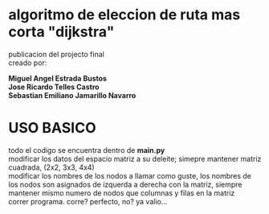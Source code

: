 #  algoritmo de eleccion de ruta mas corta "dijkstra"
publicacion del projecto final<br>
creado por:

**Miguel Angel Estrada Bustos** <br>
**Jose Ricardo Telles Castro**<br>
**Sebastian Emiliano Jamarillo Navarro**<br>


# USO BASICO
todo el codigo se encuentra dentro de **main.py**<br>
modificar los datos del espacio matriz a su deleite; simepre mantener matriz cuadrada, (2x2, 3x3, 4x4) <br>
modificar los nombres de los nodos a llamar como guste, los nombres de los nodos son asignados de izquerda a derecha con la matriz, siempre mantener mismo numero de nodos que columnas y filas en la matriz <br>
correr programa. corre? perfecto, no? ya valio...
